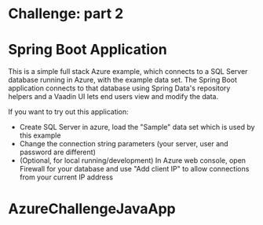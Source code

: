 # Challenge: part 2 
# Spring Boot Application

This is a simple full stack Azure example, which connects to a SQL Server database running in Azure, with the example data set. The Spring Boot application connects to that database using Spring Data's repository helpers and a Vaadin UI lets end users view and modify the data.

If you want to try out this application:

 * Create SQL Server in azure, load the "Sample" data set which is used by this example
 * Change the connection string parameters (your server, user and password are different)
 * (Optional, for local running/development) In Azure web console, open Firewall for your database and use "Add client IP" to allow connections from your current IP address
 
# AzureChallengeJavaApp
